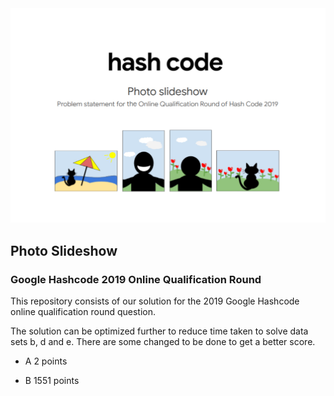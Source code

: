 <img src="images/image.jpg">

## Photo Slideshow

### Google Hashcode 2019 Online Qualification Round

This repository consists of our solution for the 2019 Google Hashcode online qualification round question.

The solution can be optimized further to reduce time taken to solve data sets b, d and e. There are some changed to be done to get a better score.

- A 2 points

- B 1551 points
